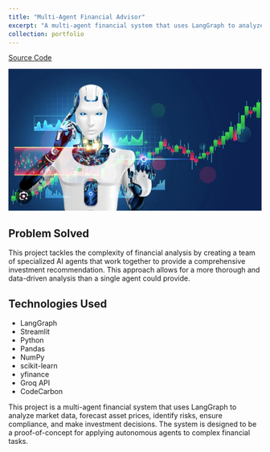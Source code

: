 ```yaml
---
title: "Multi-Agent Financial Advisor"
excerpt: "A multi-agent financial system that uses LangGraph to analyze market data, forecast asset prices, identify risks, ensure compliance, and make investment decisions."
collection: portfolio
---
```


<a href="https://github.com/sumitisthename/Multi-Agent-FinancialAdvisor.git" class="btn btn--primary">Source Code</a>

![Multi-Agent Financial Advisor project image](/images/financial.jpg)

## Problem Solved

This project tackles the complexity of financial analysis by creating a team of specialized AI agents that work together to provide a comprehensive investment recommendation. This approach allows for a more thorough and data-driven analysis than a single agent could provide.

## Technologies Used

* LangGraph
* Streamlit
* Python
* Pandas
* NumPy
* scikit-learn
* yfinance
* Groq API
* CodeCarbon

This project is a multi-agent financial system that uses LangGraph to analyze market data, forecast asset prices, identify risks, ensure compliance, and make investment decisions. The system is designed to be a proof-of-concept for applying autonomous agents to complex financial tasks.
